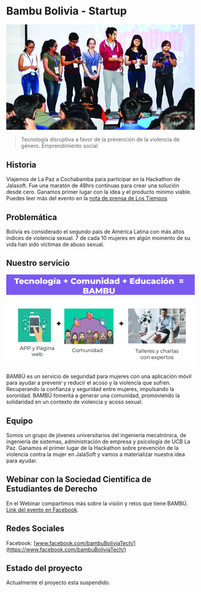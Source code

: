 # Bambu Bolivia - Startup

![Ganadores del primer lugar del “Hackatón 2020: Por todas”, realizado en la fundación Jala. | José Rocha](../assets/20200309hackathon.jpg)

> Tecnología disruptiva a favor de la prevención de la violencia de género. Emprendimiento social

## Historia
Viajamos de La Paz a Cochabamba para participar en la Hackathon de Jalasoft. Fue una maratón de 48hrs continuas para crear una solución desde cero.
Ganamos primer lugar con la idea y el producto minimo viable. Puedes leer más del evento en la [nota de prensa de Los Tiempos](https://www.lostiempos.com/tendencias/tecnologia/20200309/gp4tech-desarrollan-apps-prevenir-violencia-contra-mujer)

## Problemática
Bolivia es considerado el segundo país de América Latina con más altos índices de violencia sexual. 7 de cada 10 mujeres en algún momento de su vida han sido víctimas de abuso sexual.

## Nuestro servicio
![bambu](../assets/20211212bambucomunidad.png)

BAMBÚ es un servicio de seguridad para mujeres con una aplicación móvil para ayudar a prevenir y reducir el   acoso y la violencia que sufren. Recuperando la confianza y seguridad entre mujeres, impulsando la sororidad.
BAMBÚ fomenta a generar una comunidad, promoviendo la solidaridad en un contexto de violencia y acoso sexual.

## Equipo
Somos un grupo de jóvenes universitarios del ingeniería mecatrónica, de ingeniería de sistemas, administración de empresa  y psicología  de UCB La Paz.
Ganamos el primer lugar de la Hackathon sobre prevención de la violencia contra la mujer en JalaSoft y vamos a materializar nuestra idea para ayudar.


##  Webinar con la Sociedad Científica de Estudiantes de Derecho
En el Webinar compartimos más sobre la visión y retos que tiene BAMBÚ. [Link del evento en Facebook](https://www.facebook.com/101758304937780/videos/629045301330123/).

## Redes Sociales
Facebook: [www.facebook.com/bambuBoliviaTech/](https://www.facebook.com/bambuBoliviaTech/)

## Estado del proyecto
Actualmente el proyecto esta suspendido.